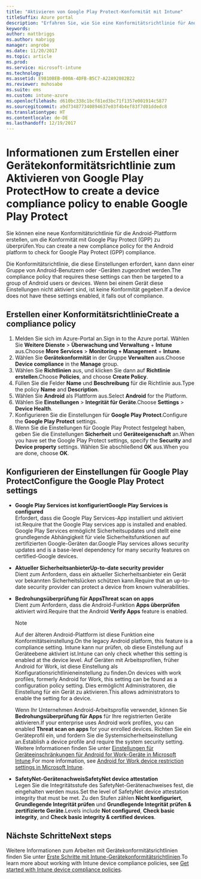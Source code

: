 ```yaml
---
title: "Aktivieren von Google Play Protect-Konformität mit Intune"
titleSuffix: Azure portal
description: "Erfahren Sie, wie Sie eine Konformitätsrichtlinie für Android-Geräte erstellen, um Google Play Protect zu aktivieren."
keywords: 
author: mattbriggs
ms.author: mabrigg
manager: angrobe
ms.date: 11/20/2017
ms.topic: article
ms.prod: 
ms.service: microsoft-intune
ms.technology: 
ms.assetid: E9810BEB-000A-4DFB-B5C7-A22A92082B22
ms.reviewer: muhosabe
ms.suite: ems
ms.custom: intune-azure
ms.openlocfilehash: d610bc338c1bcf81ed3bc71f1357e001914c5877
ms.sourcegitcommit: a9d734877340894637e03f4b4ef83f7d01ddedc8
ms.translationtype: HT
ms.contentlocale: de-DE
ms.lasthandoff: 12/19/2017
---
```

# <a name="how-to-create-a-device-compliance-policy-to-enable-google-play-protect"></a><span data-ttu-id="1dc61-103">Informationen zum Erstellen einer Gerätekonformitätsrichtlinie zum Aktivieren von Google Play Protect</span><span class="sxs-lookup"><span data-stu-id="1dc61-103">How to create a device compliance policy to enable Google Play Protect</span></span>

<span data-ttu-id="1dc61-104">Sie können eine neue Konformitätsrichtlinie für die Android-Plattform erstellen, um die Konformität mit Google Play Protect (GPP) zu überprüfen.</span><span class="sxs-lookup"><span data-stu-id="1dc61-104">You can create a new compliance policy for the Android platform to check for Google Play Protect (GPP) compliance.</span></span>

<span data-ttu-id="1dc61-105">Die Konformitätsrichtlinie, die diese Einstellungen erfordert, kann dann einer Gruppe von Android-Benutzern oder -Geräten zugeordnet werden.</span><span class="sxs-lookup"><span data-stu-id="1dc61-105">The compliance policy that requires these settings can then be targeted to a group of Android users or devices.</span></span> <span data-ttu-id="1dc61-106">Wenn bei einem Gerät diese Einstellungen nicht aktiviert sind, ist keine Konformität gegeben.</span><span class="sxs-lookup"><span data-stu-id="1dc61-106">If a device does not have these settings enabled, it falls out of compliance.</span></span>

## <a name="create-a-compliance-policy"></a><span data-ttu-id="1dc61-107">Erstellen einer Konformitätsrichtlinie</span><span class="sxs-lookup"><span data-stu-id="1dc61-107">Create a compliance policy</span></span>

1. <span data-ttu-id="1dc61-108">Melden Sie sich im Azure-Portal an.</span><span class="sxs-lookup"><span data-stu-id="1dc61-108">Sign in to the Azure portal.</span></span> <span data-ttu-id="1dc61-109">Wählen Sie **Weitere Dienste** > **Überwachung und Verwaltung** + **Intune** aus.</span><span class="sxs-lookup"><span data-stu-id="1dc61-109">Choose **More Services** > **Monitoring + Management** + **Intune**.</span></span>
2. <span data-ttu-id="1dc61-110">Wählen Sie **Gerätekonformität** in der Gruppe **Verwalten** aus.</span><span class="sxs-lookup"><span data-stu-id="1dc61-110">Choose **Device compliance** in the **Manage** group.</span></span> 
3. <span data-ttu-id="1dc61-111">Wählen Sie **Richtlinien** aus, und klicken Sie dann auf **Richtlinie erstellen**.</span><span class="sxs-lookup"><span data-stu-id="1dc61-111">Choose **Policies**, and choose **Create Policy**.</span></span>
4. <span data-ttu-id="1dc61-112">Füllen Sie die Felder **Name** und **Beschreibung** für die Richtlinie aus.</span><span class="sxs-lookup"><span data-stu-id="1dc61-112">Type the policy **Name** and **Description**.</span></span>
5. <span data-ttu-id="1dc61-113">Wählen Sie **Android** als Plattform aus.</span><span class="sxs-lookup"><span data-stu-id="1dc61-113">Select **Android** for the Platform.</span></span>
6. <span data-ttu-id="1dc61-114">Wählen Sie **Einstellungen** > **Integrität für Geräte**.</span><span class="sxs-lookup"><span data-stu-id="1dc61-114">Choose **Settings** > **Device Health**.</span></span>
7. <span data-ttu-id="1dc61-115">Konfigurieren Sie die Einstellungen für **Google Play Protect**.</span><span class="sxs-lookup"><span data-stu-id="1dc61-115">Configure the **Google Play Protect** settings.</span></span>
8. <span data-ttu-id="1dc61-116">Wenn Sie die Einstellungen für Google Play Protect festgelegt haben, geben Sie die Einstellungen **Sicherheit** und **Geräteeigenschaft** an.</span><span class="sxs-lookup"><span data-stu-id="1dc61-116">When you have set the Google Play Protect settings, specify the **Security** and **Device property** settings.</span></span> <span data-ttu-id="1dc61-117">Wählen Sie abschließend **OK** aus.</span><span class="sxs-lookup"><span data-stu-id="1dc61-117">When you are done, choose **OK**.</span></span>

## <a name="configure-the-google-play-protect-settings"></a><span data-ttu-id="1dc61-118">Konfigurieren der Einstellungen für Google Play Protect</span><span class="sxs-lookup"><span data-stu-id="1dc61-118">Configure the Google Play Protect settings</span></span>

 - <span data-ttu-id="1dc61-119">**Google Play Services ist konfiguriert**</span><span class="sxs-lookup"><span data-stu-id="1dc61-119">**Google Play Services is configured**</span></span>  
   <span data-ttu-id="1dc61-120">Erfordert, dass die Google Play Services-App installiert und aktiviert ist.</span><span class="sxs-lookup"><span data-stu-id="1dc61-120">Require that the Google Play services app is installed and enabled.</span></span> <span data-ttu-id="1dc61-121">Google Play Services ermöglicht Sicherheitsupdates und stellt eine grundlegende Abhängigkeit für viele Sicherheitsfunktionen auf zertifizierten Google-Geräten dar.</span><span class="sxs-lookup"><span data-stu-id="1dc61-121">Google Play services allows security updates and is a base-level dependency for many security features on certified-Google devices.</span></span>
 - <span data-ttu-id="1dc61-122">**Aktueller Sicherheitsanbieter**</span><span class="sxs-lookup"><span data-stu-id="1dc61-122">**Up-to-date security provider**</span></span>  
   <span data-ttu-id="1dc61-123">Dient zum Anfordern, dass ein aktueller Sicherheitsanbieter ein Gerät vor bekannten Sicherheitslücken schützen kann.</span><span class="sxs-lookup"><span data-stu-id="1dc61-123">Require that an up-to-date security provider can protect a device from known vulnerabilities.</span></span>
 - <span data-ttu-id="1dc61-124">**Bedrohungsüberprüfung für Apps**</span><span class="sxs-lookup"><span data-stu-id="1dc61-124">**Threat scan on apps**</span></span>  
   <span data-ttu-id="1dc61-125">Dient zum Anfordern, dass die Android-Funktion **Apps überprüfen** aktiviert wird.</span><span class="sxs-lookup"><span data-stu-id="1dc61-125">Require that the Android **Verify Apps** feature is enabled.</span></span>
    > [!Note]  
    > <span data-ttu-id="1dc61-126">Auf der älteren Android-Plattform ist diese Funktion eine Konformitätseinstellung.</span><span class="sxs-lookup"><span data-stu-id="1dc61-126">On the legacy Android platform, this feature is a compliance setting.</span></span> <span data-ttu-id="1dc61-127">Intune kann nur prüfen, ob diese Einstellung auf Geräteebene aktiviert ist.</span><span class="sxs-lookup"><span data-stu-id="1dc61-127">Intune can only check whether this setting is enabled at the device level.</span></span> <span data-ttu-id="1dc61-128">Auf Geräten mit Arbeitsprofilen, früher Android for Work, ist diese Einstellung als Konfigurationsrichtlinieneinstellung zu finden.</span><span class="sxs-lookup"><span data-stu-id="1dc61-128">On devices with work profiles, formerly Android for Work, this setting can be found as a configuration policy setting.</span></span> <span data-ttu-id="1dc61-129">Dies ermöglicht Administratoren, die Einstellung für ein Gerät zu aktivieren.</span><span class="sxs-lookup"><span data-stu-id="1dc61-129">This allows administrators to enable the setting for a device.</span></span>

    <span data-ttu-id="1dc61-130">Wenn Ihr Unternehmen Android-Arbeitsprofile verwendet, können Sie **Bedrohungsüberprüfung für Apps** für Ihre registrierten Geräte aktivieren.</span><span class="sxs-lookup"><span data-stu-id="1dc61-130">If your enterprise uses Android work profiles, you can enabled **Threat scan on apps** for your enrolled devices.</span></span> <span data-ttu-id="1dc61-131">Richten Sie ein Geräteprofil ein, und fordern Sie die Systemsicherheitseinstellung an.</span><span class="sxs-lookup"><span data-stu-id="1dc61-131">Establish a device profile and require the system security setting.</span></span> <span data-ttu-id="1dc61-132">Weitere Informationen finden Sie unter [Einstellungen für Geräteeinschränkungen für Android for Work-Geräte in Microsoft Intune](device-restrictions-android-for-work.md).</span><span class="sxs-lookup"><span data-stu-id="1dc61-132">For more information, see [Android for Work device restriction settings in Microsoft Intune](device-restrictions-android-for-work.md).</span></span>

 - <span data-ttu-id="1dc61-133">**SafetyNet-Gerätenachweis**</span><span class="sxs-lookup"><span data-stu-id="1dc61-133">**SafetyNet device attestation**</span></span>  
   <span data-ttu-id="1dc61-134">Legen Sie die Integritätsstufe des SafetyNet-Gerätenachweises fest, die eingehalten werden muss.</span><span class="sxs-lookup"><span data-stu-id="1dc61-134">Set the level of SafetyNet device attestation integrity that must be met.</span></span> <span data-ttu-id="1dc61-135">Zu den Stufen zählen **Nicht konfiguriert**, **Grundlegende Integrität prüfen** und **Grundlegende Integrität prüfen & zertifizierte Geräte**.</span><span class="sxs-lookup"><span data-stu-id="1dc61-135">Levels include **Not configured**, **Check basic integrity**, and **Check basic integrity & certified devices**.</span></span>




## <a name="next-steps"></a><span data-ttu-id="1dc61-136">Nächste Schritte</span><span class="sxs-lookup"><span data-stu-id="1dc61-136">Next steps</span></span>

<span data-ttu-id="1dc61-137">Weitere Informationen zum Arbeiten mit Gerätekonformitätsrichtlinien finden Sie unter [Erste Schritte mit Intune-Gerätekonformitätsrichtlinien](device-compliance-get-started.md).</span><span class="sxs-lookup"><span data-stu-id="1dc61-137">To learn more about working with Intune device compliance policies, see [Get started with Intune device compliance policies](device-compliance-get-started.md).</span></span>